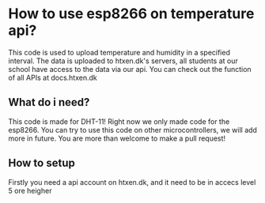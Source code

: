 # How to use esp8266 on temperature api?
This code is used to upload temperature and humidity in a specified interval. 
The data is uploaded to htxen.dk's servers, 
all students at our school have access to the data via our api. 
You can check out the function of all APIs at docs.htxen.dk

## What do i need?
This code is made for DHT-11!
Right now we only made code for the esp8266. 
You can try to use this code on other microcontrollers, we will add more in future.
You are more than welcome to make a pull request!

## How to setup
Firstly you need a api account on htxen.dk, and it need to be in accecs level 5 ore heigher
